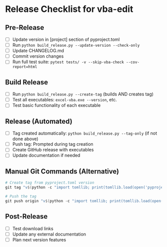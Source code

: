 # Release Checklist for vba-edit

## Pre-Release
- [ ] Update version in [project] section of pyproject.toml
- [ ] Run `python build_release.py --update-version --check-only` 
- [ ] Update CHANGELOG.md
- [ ] Commit version changes
- [ ] Run full test suite: `pytest tests/ -v --skip-vba-check --cov-report=html`

## Build Release
- [ ] Run `python build_release.py --create-tag` (builds AND creates tag)
- [ ] Test all executables: `excel-vba.exe --version`, etc.
- [ ] Test basic functionality of each executable

## Release (Automated)
- [ ] Tag created automatically: `python build_release.py --tag-only` (if not done above)
- [ ] Push tag: Prompted during tag creation
- [ ] Create GitHub release with executables
- [ ] Update documentation if needed

## Manual Git Commands (Alternative)
```powershell
# Create tag from pyproject.toml version
git tag "v$(python -c "import tomllib; print(tomllib.load(open('pyproject.toml', 'rb'))['project']['version'])")"

# Push the tag
git push origin "v$(python -c "import tomllib; print(tomllib.load(open('pyproject.toml', 'rb'))['project']['version'])")"
```

## Post-Release  
- [ ] Test download links
- [ ] Update any external documentation
- [ ] Plan next version features